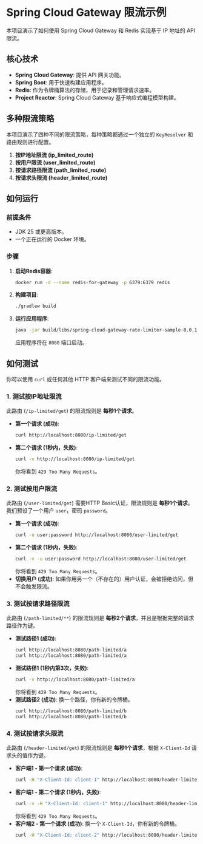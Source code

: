 # Spring Cloud Gateway 限流示例

本项目演示了如何使用 Spring Cloud Gateway 和 Redis 实现基于 IP 地址的 API 限流。

## 核心技术

*   **Spring Cloud Gateway**: 提供 API 网关功能。
*   **Spring Boot**: 用于快速构建应用程序。
*   **Redis**: 作为令牌桶算法的存储，用于记录和管理请求速率。
*   **Project Reactor**: Spring Cloud Gateway 基于响应式编程模型构建。

## 多种限流策略

本项目演示了四种不同的限流策略，每种策略都通过一个独立的 `KeyResolver` 和路由规则进行配置。

1.  **按IP地址限流 (ip_limited_route)**
2.  **按用户限流 (user_limited_route)**
3.  **按请求路径限流 (path_limited_route)**
4.  **按请求头限流 (header_limited_route)**

## 如何运行

### 前提条件

*   JDK 25 或更高版本。
*   一个正在运行的 Docker 环境。

### 步骤

1.  **启动Redis容器**:

    ```bash
    docker run -d --name redis-for-gateway -p 6379:6379 redis
    ```

2.  **构建项目**:

    ```bash
    ./gradlew build
    ```

3.  **运行应用程序**:

    ```bash
    java -jar build/libs/spring-cloud-gateway-rate-limiter-sample-0.0.1-SNAPSHOT.jar
    ```

    应用程序将在 `8080` 端口启动。

## 如何测试

你可以使用 `curl` 或任何其他 HTTP 客户端来测试不同的限流功能。

### 1. 测试按IP地址限流

此路由 (`/ip-limited/get`) 的限流规则是 **每秒1个请求**。

*   **第一个请求 (成功)**:
    ```bash
    curl http://localhost:8080/ip-limited/get
    ```
*   **第二个请求 (1秒内，失败)**:
    ```bash
    curl -v http://localhost:8080/ip-limited/get
    ```
    你将看到 `429 Too Many Requests`。

### 2. 测试按用户限流

此路由 (`/user-limited/get`) 需要HTTP Basic认证，限流规则是 **每秒1个请求**。我们预设了一个用户 `user`，密码 `password`。

*   **第一个请求 (成功)**:
    ```bash
    curl -u user:password http://localhost:8080/user-limited/get
    ```
*   **第二个请求 (1秒内，失败)**:
    ```bash
    curl -v -u user:password http://localhost:8080/user-limited/get
    ```
    你将看到 `429 Too Many Requests`。
*   **切换用户 (成功)**: 如果你用另一个（不存在的）用户认证，会被拒绝访问，但不会触发限流。

### 3. 测试按请求路径限流

此路由 (`/path-limited/**`) 的限流规则是 **每秒2个请求**，并且是根据完整的请求路径作为键。

*   **测试路径1 (成功)**:
    ```bash
    curl http://localhost:8080/path-limited/a
    curl http://localhost:8080/path-limited/a
    ```
*   **测试路径1 (1秒内第3次，失败)**:
    ```bash
    curl -v http://localhost:8080/path-limited/a
    ```
    你将看到 `429 Too Many Requests`。
*   **测试路径2 (成功)**: 换一个路径，你有新的令牌桶。
    ```bash
    curl http://localhost:8080/path-limited/b
    curl http://localhost:8080/path-limited/b
    ```

### 4. 测试按请求头限流

此路由 (`/header-limited/get`) 的限流规则是 **每秒1个请求**，根据 `X-Client-Id` 请求头的值作为键。

*   **客户端1 - 第一个请求 (成功)**:
    ```bash
    curl -H "X-Client-Id: client-1" http://localhost:8080/header-limited/get
    ```
*   **客户端1 - 第二个请求 (1秒内，失败)**:
    ```bash
    curl -v -H "X-Client-Id: client-1" http://localhost:8080/header-limited/get
    ```
    你将看到 `429 Too Many Requests`。
*   **客户端2 - 第一个请求 (成功)**: 换一个 `X-Client-Id`，你有新的令牌桶。
    ```bash
    curl -H "X-Client-Id: client-2" http://localhost:8080/header-limited/get
    ```